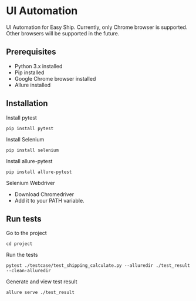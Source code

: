 # UI Automation
UI Automation for Easy Ship. 
Currently, only Chrome browser is supported. Other browsers will be supported in the future.

## Prerequisites
- Python 3.x installed
- Pip installed
- Google Chrome browser installed
- Allure installed

## Installation
Install pytest
```commandline
pip install pytest
```
Install Selenium
```commandline
pip install selenium
```
Install allure-pytest
```commandline
pip install allure-pytest
```
Selenium Webdriver
- Download Chromedriver
- Add it to your PATH variable.

## Run tests
Go to the project
```
cd project
```
Run the tests
```commandline
pytest ./testcase/test_shipping_calculate.py --alluredir ./test_result --clean-alluredir
```
Generate and view test result
```commandline
allure serve ./test_result
```